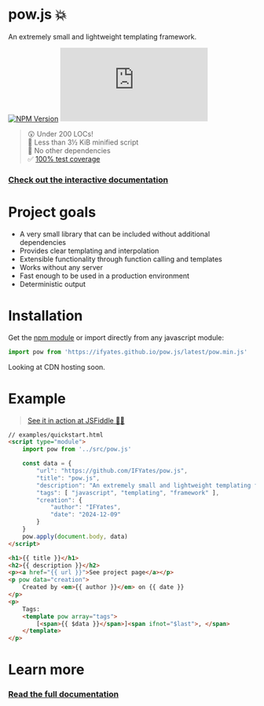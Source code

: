 # pow.js 💥
An extremely small and lightweight templating framework.

[![NPM Version](https://img.shields.io/npm/v/pow-templating)](https://www.npmjs.com/package/pow-templating)
![pow.min.js file size in bytes](https://img.shields.io/github/size/IFYates/pow.js/dist%2Fpow.min.js?label=pow.min.js)


> 😲 Under 200 LOCs!  
> 🤏 Less than 3&frac12; KiB minified script  
> 🧩 No other dependencies  
> ✅ [100% test coverage](https://ifyates.github.io/pow.js/coverage/lcov-report)

### [Check out the interactive documentation](https://ifyates.github.io/pow.js/docs/)

# Project goals
* A very small library that can be included without additional dependencies
* Provides clear templating and interpolation
* Extensible functionality through function calling and templates
* Works without any server
* Fast enough to be used in a production environment
* Deterministic output

# Installation
Get the [npm module](https://www.npmjs.com/package/pow-templating) or import directly from any javascript module:
```js
import pow from 'https://ifyates.github.io/pow.js/latest/pow.min.js'
```

Looking at CDN hosting soon.

# Example
> [See it in action at JSFiddle 🏃‍➡️](https://jsfiddle.net/IFYates/qtngjxbu/)
```html
// examples/quickstart.html
<script type="module">
    import pow from '../src/pow.js'

    const data = {
        "url": "https://github.com/IFYates/pow.js",
        "title": "pow.js",
        "description": "An extremely small and lightweight templating framework.",
        "tags": [ "javascript", "templating", "framework" ],
        "creation": {
            "author": "IFYates",
            "date": "2024-12-09"
        }
    }
    pow.apply(document.body, data)
</script>

<h1>{{ title }}</h1>
<h2>{{ description }}</h2>
<p><a href="{{ url }}">See project page</a></p>
<p pow data="creation">
    Created by <em>{{ author }}</em> on {{ date }}
</p>
<p>
    Tags:
    <template pow array="tags">
        [<span>{{ $data }}</span>]<span ifnot="$last">, </span>
    </template>
</p>
```

# Learn more
### [Read the full documentation](https://ifyates.github.io/pow.js/docs/)